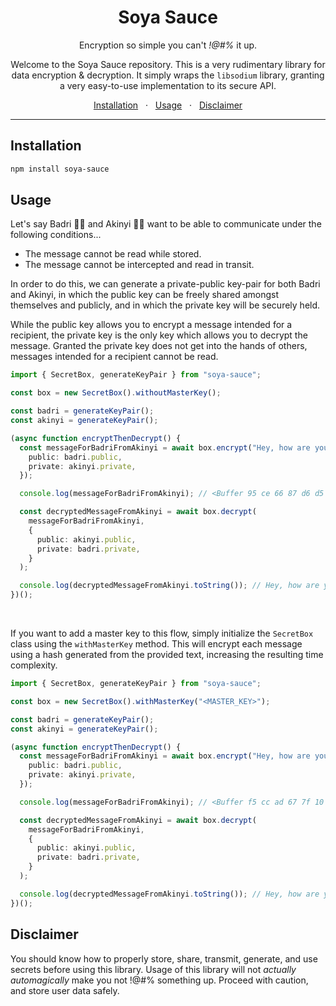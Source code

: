 <div align="center">
  <h1>Soya Sauce</h1>
  <p>Encryption so simple you can't <i>!@#%</i> it up.</p>
  <p>Welcome to the Soya Sauce repository. This is a very rudimentary library for data encryption & decryption. It simply wraps the <code>libsodium</code> library, granting a very easy-to-use implementation to its secure API.</p>
  	<span>
		<a href="#installation">Installation</a>
		<span>&nbsp;&nbsp;·&nbsp;&nbsp;</span>
		<a href="#usage">Usage</a>
		<span>&nbsp;&nbsp;·&nbsp;&nbsp;</span>
		<a href="#disclaimer">Disclaimer</a>
	</span>
</div>
<hr>

## Installation

```bash
npm install soya-sauce
```

## Usage

Let's say Badri 💁‍♂️ and Akinyi 💁‍♀️ want to be able to communicate under the following conditions...

- The message cannot be read while stored.
- The message cannot be intercepted and read in transit.

In order to do this, we can generate a private-public key-pair for both Badri and Akinyi, in which the public key can be freely shared amongst themselves and publicly, and in which the private key will be securely held.

While the public key allows you to encrypt a message intended for a recipient, the private key is the only key which allows you to decrypt the message. Granted the private key does not get into the hands of others, messages intended for a recipient cannot be read.

```ts
import { SecretBox, generateKeyPair } from "soya-sauce";

const box = new SecretBox().withoutMasterKey();

const badri = generateKeyPair();
const akinyi = generateKeyPair();

(async function encryptThenDecrypt() {
  const messageForBadriFromAkinyi = await box.encrypt("Hey, how are you? 🙃", {
    public: badri.public,
    private: akinyi.private,
  });

  console.log(messageForBadriFromAkinyi); // <Buffer 95 ce 66 87 d6 d5 31 ...

  const decryptedMessageFromAkinyi = await box.decrypt(
    messageForBadriFromAkinyi,
    {
      public: akinyi.public,
      private: badri.private,
    }
  );

  console.log(decryptedMessageFromAkinyi.toString()); // Hey, how are you? 🙃
})();
```

<br>

If you want to add a master key to this flow, simply initialize the `SecretBox` class using the `withMasterKey` method. This will encrypt each message using a hash generated from the provided text, increasing the resulting time complexity.

```ts
import { SecretBox, generateKeyPair } from "soya-sauce";

const box = new SecretBox().withMasterKey("<MASTER_KEY>");

const badri = generateKeyPair();
const akinyi = generateKeyPair();

(async function encryptThenDecrypt() {
  const messageForBadriFromAkinyi = await box.encrypt("Hey, how are you? 🙃", {
    public: badri.public,
    private: akinyi.private,
  });

  console.log(messageForBadriFromAkinyi); // <Buffer f5 cc ad 67 7f 10 d1 ...

  const decryptedMessageFromAkinyi = await box.decrypt(
    messageForBadriFromAkinyi,
    {
      public: akinyi.public,
      private: badri.private,
    }
  );

  console.log(decryptedMessageFromAkinyi.toString()); // Hey, how are you? 🙃
})();
```

## Disclaimer

You should know how to properly store, share, transmit, generate, and use secrets before using this library. Usage of this library will not _actually automagically_ make you not !@#% something up.
Proceed with caution, and store user data safely.
